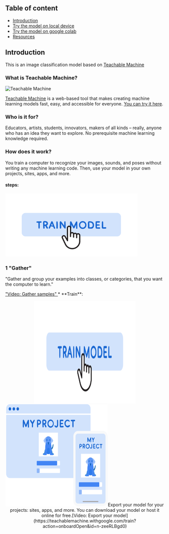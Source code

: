 ## Table of content
* [Introduction](#intro)
* [Try the model on local device](#local_device_instalion)
* [Try the model on google colab](#google_colab)
* [Resources](#ref)


## Introduction
This is an image classification model based on [Teachable Machine](https://teachablemachine.withgoogle.com/)

### What is Teachable Machine?

![Teachable Machine](./readme_images/teachablemachine.gif)

[Teachable Machine](https://teachablemachine.withgoogle.com/) is a web-based tool that makes creating machine learning models fast, easy, and accessible for everyone. [You can try it here](https://teachablemachine.withgoogle.com/).

### Who is it for?
Educators, artists, students, innovators, makers of all kinds – really, anyone who has an idea they want to explore. No prerequisite machine learning knowledge required.

### How does it work?
You train a computer to recognize your images, sounds, and poses without writing any machine learning code. Then, use your model in your own projects, sites, apps, and more.
#### steps:
<img height="200px" src="./readme_images/train.svg" alt="Illustration of example cats">
<h3 class="numeral">
  <span class="numeral-no">1</span>
  "Gather"
</h3>
<p>
  "Gather and group your examples into classes, or categories, that you want the computer to learn."
  </p>
  <a class="block-link" href="https://teachablemachine.withgoogle.com/train?action=onboardOpen&id=DFBbSTvtpy4">
  "Video: Gather samples"
  </a>
* **Train**: <p align="center"><img src="./readme_images/train.svg" width="324" height="324></p>Train your model, then instantly test it out to see whether it can correctly classify new examples.[Video: Train your model](https://teachablemachine.withgoogle.com/train?action=onboardOpen&id=CO67EQ0ZWgA)
* **Export**:<p align="center"><img src="./readme_images/export.svg" width="324" height="324"</p>Export your model for your projects: sites, apps, and more. You can download your model or host it online for free.[Video: Export your model](https://teachablemachine.withgoogle.com/train?action=onboardOpen&id=n-zeeRLBgd0)
